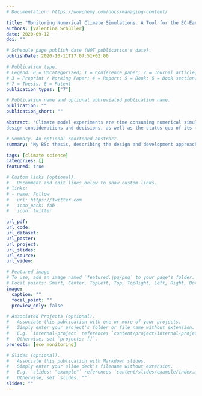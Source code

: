 ```yaml
---
# Documentation: https://wowchemy.com/docs/managing-content/

title: "Monitoring Numerical Climate Simulations. A Tool for the EC-Earth Climate Model."
authors: [Valentina Schüller]
date: 2020-09-12
doi: ""

# Schedule page publish date (NOT publication's date).
publishDate: 2020-10-11T17:07:51+02:00

# Publication type.
# Legend: 0 = Uncategorized; 1 = Conference paper; 2 = Journal article;
# 3 = Preprint / Working Paper; 4 = Report; 5 = Book; 6 = Book section;
# 7 = Thesis; 8 = Patent
publication_types: ["7"]

# Publication name and optional abbreviated publication name.
publication: ""
publication_short: ""

abstract: "Climate model experiments are time consuming numerical simulations. Real-time monitoring of experiments allows to spot problems in the model performance early on. Conspicuous results or changes in the computational performance can be detected at runtime. Users can then interrupt the experiment, thus saving computational resources. While in-depth and model-independent analysis tools exist for finalized and post-processed output, monitoring is model-specific and uses raw output data. With changing configurations and experiment setups, monitoring tools must be extendable and should not be limited to individual model components. For the latest version of the European community Earth system model EC-Earth, a Python based monitoring application has been developed. The tool tracks the physical and computational performance of ongoing simulations based on established metrics and diagnostics in climate science. This thesis presents
design considerations and decisions, as well as the status quo of its feature set. Although the concrete implementation is optimized for EC-Earth 4, the software design and choice of monitoring diagnostics is of broader relevance. The monitoring tool’s capabilities are shown and discussed based on an exemplary and realistic simulation."

# Summary. An optional shortened abstract.
summary: "My BSc thesis, describing the design and development approach behind the new EC-Earth 4 monitoring tool."

tags: [climate science]
categories: []
featured: true

# Custom links (optional).
#   Uncomment and edit lines below to show custom links.
# links:
# - name: Follow
#   url: https://twitter.com
#   icon_pack: fab
#   icon: twitter

url_pdf:
url_code:
url_dataset:
url_poster:
url_project:
url_slides:
url_source:
url_video:

# Featured image
# To use, add an image named `featured.jpg/png` to your page's folder. 
# Focal points: Smart, Center, TopLeft, Top, TopRight, Left, Right, BottomLeft, Bottom, BottomRight.
image:
  caption: ""
  focal_point: ""
  preview_only: false

# Associated Projects (optional).
#   Associate this publication with one or more of your projects.
#   Simply enter your project's folder or file name without extension.
#   E.g. `internal-project` references `content/project/internal-project/index.md`.
#   Otherwise, set `projects: []`.
projects: [ece_monitoring]

# Slides (optional).
#   Associate this publication with Markdown slides.
#   Simply enter your slide deck's filename without extension.
#   E.g. `slides: "example"` references `content/slides/example/index.md`.
#   Otherwise, set `slides: ""`.
slides: ""
---
```

